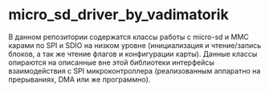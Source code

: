 # micro_sd_driver_by_vadimatorik
В данном репозитории содержатся классы работы с micro-sd и MMC карами по SPI и SDIO на низком уровне (инициализация и чтение/запись блоков, а так же чтение флагов и конфигурации карты). Данные классы опираются на описанные вне этой библиотеки интерфейсы взаимодействия с SPI микроконтроллера (реализованным аппаратно на прерываниях, DMA или же программно).
